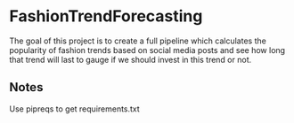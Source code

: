 # FashionTrendForecasting

The goal of this project is to create a full pipeline which calculates the popularity of fashion trends based on social media posts and see how long that trend will last to gauge if we should invest in this trend or not.

## Notes

Use pipreqs to get requirements.txt